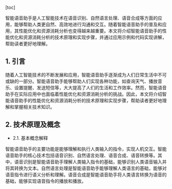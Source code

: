 
[toc]                    
                
                
智能语音助手是人工智能技术在语音识别、自然语言处理、语音合成等方面的应用，能够帮助人类更自然、高效地进行沟通和交互。随着智能语音助手的普及和应用，其性能优化和资源消耗分析也变得越来越重要。本文将介绍智能语音助手的性能优化和资源消耗分析的技术原理和实现步骤，并通过应用示例和代码实现讲解，帮助读者更好地理解。

## 1. 引言

随着人工智能技术的不断发展和应用，智能语音助手逐渐成为人们日常生活中不可或缺的一部分。智能语音助手能够帮助人们实现各种功能，如查询天气、播放音乐、设置提醒、发送短信等，大大提高了人们的生活和工作效率。然而，智能语音助手在实际应用中也面临着性能优化和资源消耗分析的挑战。因此，本文将介绍智能语音助手的性能优化和资源消耗分析的技术原理和实现步骤，帮助读者更好地理解和掌握相关技术知识。

## 2. 技术原理及概念

- 2.1. 基本概念解释

智能语音助手的主要功能是能够理解和执行人类输入的指令，实现人机交互。智能语音助手的核心技术包括语音识别、自然语言处理、语音合成、语音转换等。其中，语音识别是智能语音助手理解人类输入指令的基础，能够识别人类语音输入并将其转换为文本。自然语言处理是智能语音助手能够理解人类语言的基础，能够对语音指令进行语义分析和理解。语音合成是智能语音助手将人类语言转换为语音的基础，能够实现语音指令的播放和播放。

